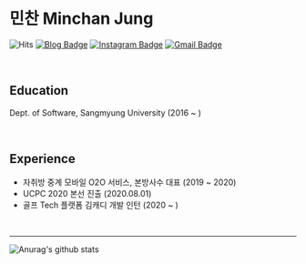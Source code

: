 # 민찬 Minchan Jung

![Hits](https://hits.seeyoufarm.com/api/count/incr/badge.svg?url=https%3A%2F%2Fgithub.com%2FHelloMinchan&count_bg=%23AA9165&title_bg=%23704031&icon=&icon_color=%23E7E7E7&title=GOOD+TO+SEE+YOU+%3A%29&edge_flat=false)
[![Blog Badge](http://img.shields.io/badge/-Blog-yellow?style=flat-square&logo=FF5722&link=https://hellominchan.tistory.com/)](https://hellominchan.tistory.com/)
[![Instagram Badge](https://img.shields.io/badge/-Instagram-dd2a7b?style=flat-square&logo=instagram&logoColor=white&link=https://www.instagram.com/hellominchan/)](https://www.instagram.com/hellominchan/)
[![Gmail Badge](https://img.shields.io/badge/Gmail-d14836?style=flat-square&logo=Gmail&logoColor=white&link=mailto:wjdalscksdle@gmail.com)](mailto:wjdalscksdle@gmail.com)

<br>

## Education   
Dept. of Software, Sangmyung University (2016 ~ )

<br>

## Experience
- 자취방 중계 모바일 O2O 서비스, 본방사수 대표 (2019 ~ 2020)
- UCPC 2020 본선 진출 (2020.08.01)
- 골프 Tech 플랫폼 김캐디 개발 인턴 (2020 ~ )

<br>

-----
![Anurag's github stats](https://github-readme-stats.vercel.app/api?username=HelloMinchan&show_icons=true&theme=graywhite&include_all_commits=true&hide=stars)
&nbsp;&nbsp;
